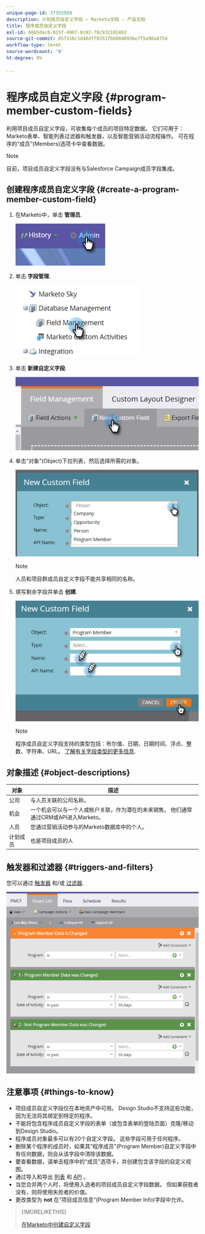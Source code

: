 ```yaml
---
unique-page-id: 37355569
description: 计划成员自定义字段 — Marketo文档 — 产品文档
title: 程序成员自定义字段
exl-id: 66b5dac6-015f-4907-8c82-78c932102463
source-git-commit: 05f31bc1d48dff0351fb6084893be7f5a96a8754
workflow-type: tm+mt
source-wordcount: '0'
ht-degree: 0%

---
```


# 程序成员自定义字段 {#program-member-custom-fields}

利用项目成员自定义字段，可收集每个成员的项目特定数据。 它们可用于：Marketo表单、智能列表过滤器和触发器，以及智能营销活动流程操作。 可在程序的“成员”(Members)选项卡中查看数据。

>[!NOTE]
>
>目前，项目成员自定义字段没有与Salesforce Campaign成员字段集成。

## 创建程序成员自定义字段 {#create-a-program-member-custom-field}

1. 在Marketo中，单击 **管理员**.

   ![](assets/one.png)

1. 单击 **字段管理**.

   ![](assets/two.png)

1. 单击 **新建自定义字段**.

   ![](assets/three.png)

1. 单击“对象”(Object)下拉列表，然后选择所需的对象。

   ![](assets/four.png)

   >[!NOTE]
   >
   >人员和项目群成员自定义字段不能共享相同的名称。

1. 填写剩余字段并单击 **创建**.

   ![](assets/five.png)

   >[!NOTE]
   >
   >程序成员自定义字段支持的类型包括：布尔值、日期、日期时间、浮点、整数、字符串、URL。 [了解有关字段类型的更多信息](/help/marketo/product-docs/administration/field-management/custom-field-type-glossary.md).

## 对象描述 {#object-descriptions}

| 对象 | 描述 |
|---|---|
| 公司 | 与人员关联的公司名称。 |
| 机会 | 一个机会可以与一个人或帐户关联，作为潜在的未来销售。 他们通常通过CRM或API进入Marketo。 |
| 人员 | 您通过营销活动参与的Marketo数据库中的个人。 |
| 计划成员 | 也是项目成员的人 |

## 触发器和过滤器 {#triggers-and-filters}

您可以通过 [触发器](/help/marketo/product-docs/core-marketo-concepts/smart-campaigns/creating-a-smart-campaign/define-smart-list-for-smart-campaign-trigger.md) 和/或 [过滤器](/help/marketo/product-docs/core-marketo-concepts/smart-lists-and-static-lists/creating-a-smart-list/find-and-add-filters-to-a-smart-list.md).

![](assets/six.png)

## 注意事项 {#things-to-know}

* 项目成员自定义字段仅在本地资产中可用。 Design Studio不支持这些功能，因为无法将其绑定到特定的程序。
* 不能将包含程序成员自定义字段的表单（或包含表单的登陆页面）克隆/移动到Design Studio。
* 程序成员对象最多可以有20个自定义字段。 这些字段可用于任何程序。
* 删除某个程序的成员时，如果其“程序成员”(Program Member)自定义字段中有任何数据，则会从该字段中清除该数据。
* 要查看数据，请单击程序中的“成员”选项卡，并创建包含该字段的自定义视图。
* 通过导入和导出 [列表](/help/marketo/getting-started/quick-wins/import-a-list-of-people.md) 和 [API](https://developers.marketo.com/) 。
* 当您合并两个人时，将使用入选者的项目成员自定义字段数据。 但如果获胜者没有，则将使用失败者的价值。
* 更改类型为 **not** 在“项目成员信息”(Program Member Info)字段中允许。

>[!MORELIKETHIS]
>
>[在Marketo中创建自定义字段](/help/marketo/product-docs/administration/field-management/create-a-custom-field-in-marketo.md)
